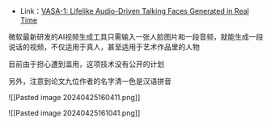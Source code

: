 + Link：[VASA-1: Lifelike Audio-Driven Talking Faces Generated in Real Time](https://www.microsoft.com/en-us/research/project/vasa-1/)

微软最新研发的AI视频生成工具只需输入一张人脸图片和一段音频，就能生成一段说话的视频，不仅适用于真人，甚至适用于艺术作品里的人物

目前由于担心遭到滥用，这项技术没有公开的计划

另外，注意到论文九位作者的名字清一色是汉语拼音

![[Pasted image 20240425160411.png]]

![[Pasted image 20240425161041.png]]